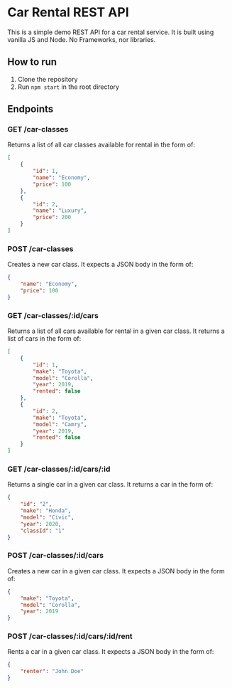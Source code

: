 # Car Rental REST API
This is a simple demo REST API for a car rental service. It is built using vanilla JS and Node. No Frameworks, nor libraries.

## How to run
1. Clone the repository
2. Run `npm start` in the root directory

## Endpoints
### GET /car-classes
Returns a list of all car classes available for rental in the form of:
```json
[
    {
        "id": 1,
        "name": "Economy",
        "price": 100
    },
    {
        "id": 2,
        "name": "Luxury",
        "price": 200
    }
]
```

### POST /car-classes
Creates a new car class. It expects a JSON body in the form of:
```json
{
    "name": "Economy",
    "price": 100
}
```

### GET /car-classes/:id/cars
Returns a list of all cars available for rental in a given car class. It returns a list of cars in the form of:
```json
[
    {
        "id": 1,
        "make": "Toyota",
        "model": "Corolla",
        "year": 2019,
        "rented": false
    },
    {
        "id": 2,
        "make": "Toyota",
        "model": "Camry",
        "year": 2019,
        "rented": false
    }
]
```

### GET /car-classes/:id/cars/:id
Returns a single car in a given car class. It returns a car in the form of:
```json
{
    "id": "2",
    "make": "Honda",
    "model": "Civic",
    "year": 2020,
    "classId": "1"
}
```

### POST /car-classes/:id/cars
Creates a new car in a given car class. It expects a JSON body in the form of:
```json
{
    "make": "Toyota",
    "model": "Corolla",
    "year": 2019
}
```

### POST /car-classes/:id/cars/:id/rent
Rents a car in a given car class. It expects a JSON body in the form of:
```json
{
    "renter": "John Doe"
}
```